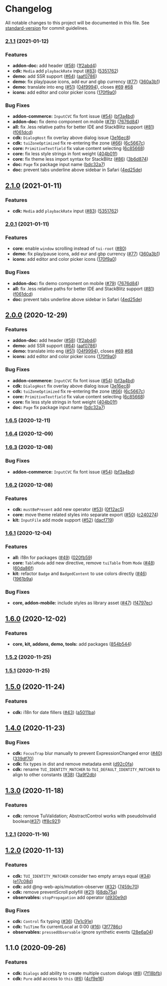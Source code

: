 # Changelog

All notable changes to this project will be documented in this file. See [standard-version](https://github.com/conventional-changelog/standard-version) for commit guidelines.

### [2.1.1](https://github.com/TinkoffCreditSystems/taiga-ui/compare/v1.6.2...v2.1.1) (2021-01-12)


### Features

* **addon-doc:** add header ([#58](https://github.com/TinkoffCreditSystems/taiga-ui/issues/58)) ([1f2abd4](https://github.com/TinkoffCreditSystems/taiga-ui/commit/1f2abd4358a442c9e4dbd1e5106d3081119f2c33))
* **cdk:** `Media` add `playbackRate` input ([#83](https://github.com/TinkoffCreditSystems/taiga-ui/issues/83)) ([5351762](https://github.com/TinkoffCreditSystems/taiga-ui/commit/5351762299835c2e99777bb62a37e2a1cc217913))
* **demo:** add SSR support ([#64](https://github.com/TinkoffCreditSystems/taiga-ui/issues/64)) ([aaf0786](https://github.com/TinkoffCreditSystems/taiga-ui/commit/aaf07864b63697c7205cdaeab656a19195d394f4))
* **demo:** fix play/pause icons, add eur and gbp currency ([#77](https://github.com/TinkoffCreditSystems/taiga-ui/issues/77)) ([360a3b1](https://github.com/TinkoffCreditSystems/taiga-ui/commit/360a3b1b2ab9ae4743bbcd693ac7df01fd7e3726))
* **demo:** translate into eng ([#51](https://github.com/TinkoffCreditSystems/taiga-ui/issues/51)) ([04f9994](https://github.com/TinkoffCreditSystems/taiga-ui/commit/04f9994ae759fe3ca854cbf96e44cb0ebf8a30a8)), closes [#69](https://github.com/TinkoffCreditSystems/taiga-ui/issues/69) [#68](https://github.com/TinkoffCreditSystems/taiga-ui/issues/68)
* **icons:** add editor and color picker icons ([170f9a0](https://github.com/TinkoffCreditSystems/taiga-ui/commit/170f9a00fcd26abd8ef96b4dfcfc4dd4507707b0))


### Bug Fixes

* **addon-commerce:** `InputCVC` fix font issue ([#54](https://github.com/TinkoffCreditSystems/taiga-ui/issues/54)) ([bf3a4bd](https://github.com/TinkoffCreditSystems/taiga-ui/commit/bf3a4bd64b05c9796b7ded57566215c374283b74))
* **addon-doc:** fix demo component on mobile ([#79](https://github.com/TinkoffCreditSystems/taiga-ui/issues/79)) ([7676d84](https://github.com/TinkoffCreditSystems/taiga-ui/commit/7676d84513525f464303ec45e9ed07ddde55183a))
* **all:** fix .less relative paths for better IDE and StackBlitz support ([#81](https://github.com/TinkoffCreditSystems/taiga-ui/issues/81)) ([f061dcd](https://github.com/TinkoffCreditSystems/taiga-ui/commit/f061dcd8dbff4ef0fe902260981be8bdf3ee8714))
* **cdk:** `DialogHost` fix overlay above dialog issue ([3e16ec8](https://github.com/TinkoffCreditSystems/taiga-ui/commit/3e16ec838457198753b8ee6830893ada50236b30))
* **cdk:** `tuiZoneOptimized` fix re-entering the zone ([#66](https://github.com/TinkoffCreditSystems/taiga-ui/issues/66)) ([6c5667c](https://github.com/TinkoffCreditSystems/taiga-ui/commit/6c5667cd75aa15530b5aed35fc0281df58966941))
* **core:** `PrimitiveTextfield` fix value content selecting ([6c85668](https://github.com/TinkoffCreditSystems/taiga-ui/commit/6c85668903e796ce4d0af22d9396ac96864798d5))
* **core:** fix less style strings in font weight ([404b01f](https://github.com/TinkoffCreditSystems/taiga-ui/commit/404b01f00a72383888afa456665a0c7295201abb))
* **core:** fix theme less import syntax for StackBlitz ([#86](https://github.com/TinkoffCreditSystems/taiga-ui/issues/86)) ([3b6d874](https://github.com/TinkoffCreditSystems/taiga-ui/commit/3b6d87447bf99e67b38cb6962a88a7b752475ee8))
* **doc:** `Page` fix package input name ([bdc32a7](https://github.com/TinkoffCreditSystems/taiga-ui/commit/bdc32a72457663e59f0c10b06011c949d4791ea6))
* **doc:** prevent tabs underline above sidebar in Safari ([4ed25de](https://github.com/TinkoffCreditSystems/taiga-ui/commit/4ed25de66a78f8280c3865be9d588d0d813ddffa))

## [2.1.0](https://github.com/TinkoffCreditSystems/taiga-ui/compare/v1.6.2...v2.1.0) (2021-01-11)

### Features

-   **cdk:** `Media` add `playbackRate` input ([#83](https://github.com/TinkoffCreditSystems/taiga-ui/issues/83)) ([5351762](https://github.com/TinkoffCreditSystems/taiga-ui/commit/5351762299835c2e99777bb62a37e2a1cc217913))

### [2.0.1](https://github.com/TinkoffCreditSystems/taiga-ui/compare/v1.6.2...v2.0.1) (2021-01-11)

### Features

-   **core:** enable `window` scrolling instead of `tui-root` ([#80](https://github.com/TinkoffCreditSystems/taiga-ui/commit/0190a8fb1aeb26870402f288f8ee933e36228e25))
-   **demo:** fix play/pause icons, add eur and gbp currency ([#77](https://github.com/TinkoffCreditSystems/taiga-ui/issues/77)) ([360a3b1](https://github.com/TinkoffCreditSystems/taiga-ui/commit/360a3b1b2ab9ae4743bbcd693ac7df01fd7e3726))
-   **icons:** add editor and color picker icons ([170f9a0](https://github.com/TinkoffCreditSystems/taiga-ui/commit/170f9a00fcd26abd8ef96b4dfcfc4dd4507707b0))

### Bug Fixes

-   **addon-doc:** fix demo component on mobile ([#79](https://github.com/TinkoffCreditSystems/taiga-ui/issues/79)) ([7676d84](https://github.com/TinkoffCreditSystems/taiga-ui/commit/7676d84513525f464303ec45e9ed07ddde55183a))
-   **all:** fix .less relative paths for better IDE and StackBlitz support ([#81](https://github.com/TinkoffCreditSystems/taiga-ui/issues/81)) ([f061dcd](https://github.com/TinkoffCreditSystems/taiga-ui/commit/f061dcd8dbff4ef0fe902260981be8bdf3ee8714))
-   **doc:** prevent tabs underline above sidebar in Safari ([4ed25de](https://github.com/TinkoffCreditSystems/taiga-ui/commit/4ed25de66a78f8280c3865be9d588d0d813ddffa))

## [2.0.0](https://github.com/TinkoffCreditSystems/taiga-ui/compare/v1.6.2...v2.0.0) (2020-12-29)

### Features

-   **addon-doc:** add header ([#58](https://github.com/TinkoffCreditSystems/taiga-ui/issues/58)) ([1f2abd4](https://github.com/TinkoffCreditSystems/taiga-ui/commit/1f2abd4358a442c9e4dbd1e5106d3081119f2c33))
-   **demo:** add SSR support ([#64](https://github.com/TinkoffCreditSystems/taiga-ui/issues/64)) ([aaf0786](https://github.com/TinkoffCreditSystems/taiga-ui/commit/aaf07864b63697c7205cdaeab656a19195d394f4))
-   **demo:** translate into eng ([#51](https://github.com/TinkoffCreditSystems/taiga-ui/issues/51)) ([04f9994](https://github.com/TinkoffCreditSystems/taiga-ui/commit/04f9994ae759fe3ca854cbf96e44cb0ebf8a30a8)), closes [#69](https://github.com/TinkoffCreditSystems/taiga-ui/issues/69) [#68](https://github.com/TinkoffCreditSystems/taiga-ui/issues/68)
-   **icons:** add editor and color picker icons ([170f9a0](https://github.com/TinkoffCreditSystems/taiga-ui/commit/170f9a00fcd26abd8ef96b4dfcfc4dd4507707b0))

### Bug Fixes

-   **addon-commerce:** `InputCVC` fix font issue ([#54](https://github.com/TinkoffCreditSystems/taiga-ui/issues/54)) ([bf3a4bd](https://github.com/TinkoffCreditSystems/taiga-ui/commit/bf3a4bd64b05c9796b7ded57566215c374283b74))
-   **cdk:** `DialogHost` fix overlay above dialog issue ([3e16ec8](https://github.com/TinkoffCreditSystems/taiga-ui/commit/3e16ec838457198753b8ee6830893ada50236b30))
-   **cdk:** `tuiZoneOptimized` fix re-entering the zone ([#66](https://github.com/TinkoffCreditSystems/taiga-ui/issues/66)) ([6c5667c](https://github.com/TinkoffCreditSystems/taiga-ui/commit/6c5667cd75aa15530b5aed35fc0281df58966941))
-   **core:** `PrimitiveTextfield` fix value content selecting ([6c85668](https://github.com/TinkoffCreditSystems/taiga-ui/commit/6c85668903e796ce4d0af22d9396ac96864798d5))
-   **core:** fix less style strings in font weight ([404b01f](https://github.com/TinkoffCreditSystems/taiga-ui/commit/404b01f00a72383888afa456665a0c7295201abb))
-   **doc:** `Page` fix package input name ([bdc32a7](https://github.com/TinkoffCreditSystems/taiga-ui/commit/bdc32a72457663e59f0c10b06011c949d4791ea6))

### [1.6.5](https://github.com/TinkoffCreditSystems/taiga-ui/compare/v1.6.2...v1.6.5) (2020-12-11)

### [1.6.4](https://github.com/TinkoffCreditSystems/taiga-ui/compare/v1.6.2...v1.6.4) (2020-12-09)

### [1.6.3](https://github.com/TinkoffCreditSystems/taiga-ui/compare/v1.6.2...v1.6.3) (2020-12-08)

### Bug Fixes

-   **addon-commerce:** `InputCVC` fix font issue ([#54](https://github.com/TinkoffCreditSystems/taiga-ui/issues/54)) ([bf3a4bd](https://github.com/TinkoffCreditSystems/taiga-ui/commit/bf3a4bd64b05c9796b7ded57566215c374283b74))

### [1.6.2](https://github.com/TinkoffCreditSystems/taiga-ui/compare/v1.6.1...v1.6.2) (2020-12-08)

### Features

-   **cdk:** `mustBePresent` add new operator ([#53](https://github.com/TinkoffCreditSystems/taiga-ui/issues/53)) ([0f12ac5](https://github.com/TinkoffCreditSystems/taiga-ui/commit/0f12ac5b972529c4cbef8f0ff53ce7f75c59f3d2))
-   **core:** move theme related styles into separate export ([#50](https://github.com/TinkoffCreditSystems/taiga-ui/issues/50)) ([c240274](https://github.com/TinkoffCreditSystems/taiga-ui/commit/c240274104a7460c416e818876913920b5ddd53f))
-   **kit:** `InputFile` add mode support ([#52](https://github.com/TinkoffCreditSystems/taiga-ui/issues/52)) ([dacf719](https://github.com/TinkoffCreditSystems/taiga-ui/commit/dacf719721a3097325542903d55a266fc57166a2))

### [1.6.1](https://github.com/TinkoffCreditSystems/taiga-ui/compare/v1.6.0...v1.6.1) (2020-12-04)

### Features

-   **all:** i18n for packages ([#49](https://github.com/TinkoffCreditSystems/taiga-ui/issues/49)) ([020fb59](https://github.com/TinkoffCreditSystems/taiga-ui/commit/020fb59b12959c0dfbda19db167bf9cc7f621f90))
-   **core:** `TableMode` add new directive, remove `tuiTable` from `Mode` ([#48](https://github.com/TinkoffCreditSystems/taiga-ui/issues/48)) ([60da86f](https://github.com/TinkoffCreditSystems/taiga-ui/commit/60da86f6f6e344dc802180c91132c41821b475b3))
-   **kit:** refactor `Badge` and `BadgedContent` to use colors directly ([#46](https://github.com/TinkoffCreditSystems/taiga-ui/issues/46)) ([1961b9a](https://github.com/TinkoffCreditSystems/taiga-ui/commit/1961b9a05ca6454d75c692fb1684dd85bb56de86))

### Bug Fixes

-   **core, addon-mobile:** include styles as library asset ([#47](https://github.com/TinkoffCreditSystems/taiga-ui/issues/47)) ([f4797ec](https://github.com/TinkoffCreditSystems/taiga-ui/commit/f4797ec9ac09e9c442aece8258bd8b54272c9cbf))

## [1.6.0](https://github.com/TinkoffCreditSystems/taiga-ui/compare/v1.5.2...v1.6.0) (2020-12-02)

### Features

-   **core, kit, addons, demo, tools:** add packages ([854b544](https://github.com/TinkoffCreditSystems/taiga-ui/commit/854b544e87a8916703ecdb8624757b602b3e9a40))

### [1.5.2](https://github.com/TinkoffCreditSystems/taiga-ui/compare/v1.5.1...v1.5.2) (2020-11-25)

### [1.5.1](https://github.com/TinkoffCreditSystems/taiga-ui/compare/v1.5.0...v1.5.1) (2020-11-25)

## [1.5.0](https://github.com/TinkoffCreditSystems/taiga-ui/compare/v1.4.0...v1.5.0) (2020-11-24)

### Features

-   **cdk:** i18n for date fillers ([#43](https://github.com/TinkoffCreditSystems/taiga-ui/issues/43)) ([a5011ba](https://github.com/TinkoffCreditSystems/taiga-ui/commit/a5011bad8ec585d517b384785e434c85c20385d9))

## [1.4.0](https://github.com/TinkoffCreditSystems/taiga-ui/compare/v1.3.0...v1.4.0) (2020-11-23)

### Bug Fixes

-   **cdk:** `FocusTrap` blur manually to prevent ExpressionChanged error ([#40](https://github.com/TinkoffCreditSystems/taiga-ui/issues/40)) ([339df70](https://github.com/TinkoffCreditSystems/taiga-ui/commit/339df706b34a2ab38614b55d13bdfc62bfb7482c))
-   **cdk:** fix types in dist and remove metadata emit ([d92c0fa](https://github.com/TinkoffCreditSystems/taiga-ui/commit/d92c0fa1310fdcce63214fd59fe63be5cc47d90d))
-   **cdk:** rename `TUI_IDENTITY_MATCHER` to `TUI_DEFAULT_IDENTITY_MATCHER` to align to other constants ([#38](https://github.com/TinkoffCreditSystems/taiga-ui/issues/38)) ([3a9f2db](https://github.com/TinkoffCreditSystems/taiga-ui/commit/3a9f2dbac044619c229de6f2c4e9ecdd678988ee))

## [1.3.0](https://github.com/TinkoffCreditSystems/taiga-ui/compare/v1.2.1...v1.3.0) (2020-11-18)

### Features

-   **cdk:** remove TuiValidation; AbstractControl works with pseudoInvalid boolean([#37](https://github.com/TinkoffCreditSystems/taiga-ui/issues/37)) ([ff8c921](https://github.com/TinkoffCreditSystems/taiga-ui/commit/ff8c92164939f180aa4b47afadef1a808e14569f))

### [1.2.1](https://github.com/TinkoffCreditSystems/taiga-ui/compare/v1.2.0...v1.2.1) (2020-11-16)

## [1.2.0](https://github.com/TinkoffCreditSystems/taiga-ui/compare/v1.1.0...v1.2.0) (2020-11-13)

### Features

-   **cdk:** `TUI_IDENTITY_MATCHER` consider two empty arrays equal ([#34](https://github.com/TinkoffCreditSystems/taiga-ui/issues/34)) ([e17c08d](https://github.com/TinkoffCreditSystems/taiga-ui/commit/e17c08d7eb209c6b389b4dc07a32ff9e792d70af))
-   **cdk:** add @ng-web-apis/mutation-observer ([#32](https://github.com/TinkoffCreditSystems/taiga-ui/issues/32)) ([7459c70](https://github.com/TinkoffCreditSystems/taiga-ui/commit/7459c70f272b464cd95959a7f66f039194d874ce))
-   **cdk:** remove preventScroll polyfill ([#21](https://github.com/TinkoffCreditSystems/taiga-ui/issues/21)) ([68db75a](https://github.com/TinkoffCreditSystems/taiga-ui/commit/68db75adc7bb3d7eea37709963e89a3ab2152f1e))
-   **observables:** `stopPropagation` add operator ([d930e9d](https://github.com/TinkoffCreditSystems/taiga-ui/commit/d930e9dcc0255c154089d1baceb4fe0a28e74604))

### Bug Fixes

-   **cdk:** `Control` fix typing ([#36](https://github.com/TinkoffCreditSystems/taiga-ui/issues/36)) ([7e1c91e](https://github.com/TinkoffCreditSystems/taiga-ui/commit/7e1c91e539ec81426eb4519080679016757c3a50))
-   **cdk:** `TuiTime` fix currentLocal at 0:00 ([#16](https://github.com/TinkoffCreditSystems/taiga-ui/issues/16)) ([3f7786c](https://github.com/TinkoffCreditSystems/taiga-ui/commit/3f7786c62281c8c3c438b869afc7d317d0abba84))
-   **observables:** `pressedObservable` ignore synthetic events ([28e6a04](https://github.com/TinkoffCreditSystems/taiga-ui/commit/28e6a045dbcb0c57b2afac44c5b4e784182cf3e9))

## 1.1.0 (2020-09-26)

### Features

-   **cdk:** `Dialogs` add ability to create multiple custom dialogs ([#8](https://github.com/TinkoffCreditSystems/taiga-ui/issues/8)) ([7f18bfb](https://github.com/TinkoffCreditSystems/taiga-ui/commit/7f18bfbb92199a7efcaeaa033dd0df86cb94974f))
-   **cdk:** `Pure` add access to `this` ([#6](https://github.com/TinkoffCreditSystems/taiga-ui/issues/6)) ([4cf9e16](https://github.com/TinkoffCreditSystems/taiga-ui/commit/4cf9e161f415a151bb2522cec3793650041d7e7c))
